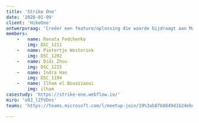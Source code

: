 ```yaml
---
title: 'Strike One'
date: '2020-01-09'
client: 'HikeOne'
ontwerpvraag: 'Creëer een feature/oplossing die waarde bijdraagt aan Marktplaats, dit kan een stap vooruit zijn vanuit gebruiker, design of business perspectief.'
members:
    -   name: Renata Fedchenko
        img: DSC_1211
    -   name: Pietertje Westerink
        img: DSC_1202
    -   name: Didi Zhou
        img: DSC_1215
    -   name: Indra Han
        img: DSC_1194
    -   name: Ilham el Bouazzaoui
        img: ilham
casestudy: 'https://strike-one.webflow.io/'
miro: 'o9J_lZfVDns' 
teams: 'https://teams.microsoft.com/l/meetup-join/19%3ab87b8849d1b24ebdbcb2a8ca7dc6ac66%40thread.tacv2/1611095156948?context=%7b%22Tid%22%3a%22ca6fbace-7cba-4d53-8681-a06284f7ff46%22%2c%22Oid%22%3a%22100e5047-8c80-4681-bea6-926cb60256f0%22%7d'

---
```





